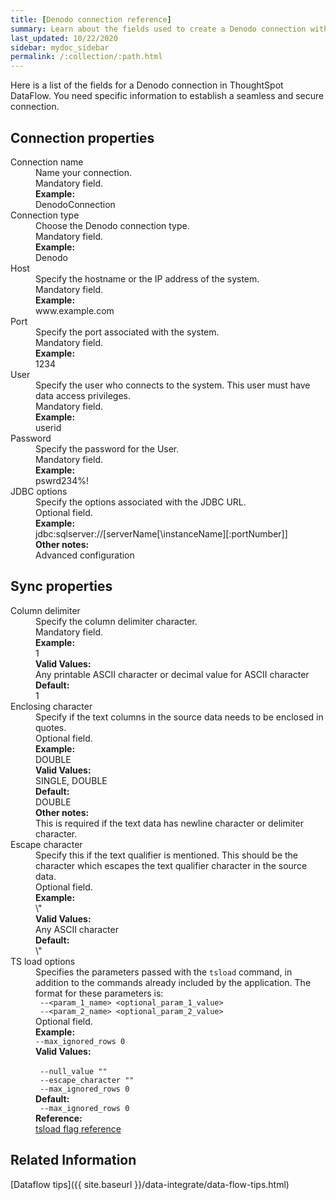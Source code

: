 ```yaml
---
title: [Denodo connection reference]
summary: Learn about the fields used to create a Denodo connection with ThoughtSpot DataFlow.
last_updated: 10/22/2020
sidebar: mydoc_sidebar
permalink: /:collection/:path.html
---
```


Here is a list of the fields for a Denodo connection in ThoughtSpot DataFlow. You need specific information to establish a seamless and secure connection.

## Connection properties

<dl id="dataflow-denodo-connection-properties">
<dlentry id="dataflow-denodo-conn-connection-name"><dt>Connection name</dt><dd id="connection-name-description">Name your connection.</dd><dd id="connection-name-required">Mandatory field.</dd><dd id="connection-name-example"><strong>Example:</strong><br/>DenodoConnection</dd></dlentry>
<dlentry id="dataflow-denodo-conn-connection-type"><dt>Connection type</dt><dd id="connection-type-description">Choose the Denodo connection type.</dd><dd id="connection-type-required">Mandatory field.</dd><dd id="connection-type-example"><strong>Example:</strong><br/>Denodo</dd></dlentry>
<dlentry id="dataflow-denodo-conn-host"><dt>Host</dt><dd id="host-description">Specify the hostname or the IP address of the system.</dd><dd id="host-required">Mandatory field.</dd><dd id="host-example"><strong>Example:</strong><br/>www.example.com</dd></dlentry>
<dlentry id="dataflow-denodo-conn-port"><dt>Port</dt><dd id="port-description">Specify the port associated with the system.</dd><dd id="port-required">Mandatory field.</dd><dd id="port-example"><strong>Example:</strong><br/>1234</dd></dlentry>
<dlentry id="dataflow-denodo-conn-user"><dt>User</dt><dd id="user-description">Specify the user who connects to the system. This user must have data access privileges.</dd><dd id="user-required">Mandatory field.</dd><dd id="user-example"><strong>Example:</strong><br/>userid</dd></dlentry>
<dlentry id="dataflow-denodo-conn-password"><dt>Password</dt><dd id="password-description">Specify the password for the User.</dd><dd id="password-required">Mandatory field.</dd><dd id="password-example"><strong>Example:</strong><br/>pswrd234%!</dd></dlentry>
<dlentry id="dataflow-denodo-conn-jdbc-options"><dt>JDBC options</dt><dd id="jdbc-options-description">Specify the options associated with the JDBC URL.</dd><dd id="jdbc-options-required">Optional field.</dd><dd id="jdbc-options-example"><strong>Example:</strong><br/>jdbc:sqlserver://[serverName[\instanceName][:portNumber]]</dd><dd id="jdbc-options-other"><strong>Other notes:</strong><br/>Advanced configuration</dd></dlentry>
</dl>

## Sync properties

<dl id="dataflow-denodo-sync-properties">
<dlentry id="dataflow-denodo-sync-column-delimiter"><dt>Column delimiter</dt><dd id="column-delimiter-description">Specify the column delimiter character.</dd><dd id="column-delimiter-required">Mandatory field.</dd><dd id="column-delimiter-example"><strong>Example:</strong><br/>1</dd><dd id="column-delimiter-valid-values"><strong>Valid Values:</strong><br/>Any printable ASCII character or decimal value for ASCII character</dd><dd id="column-delimiter-default"><strong>Default:</strong><br/>1</dd></dlentry>
<dlentry id="dataflow-denodo-sync-enclosing-character"><dt>Enclosing character</dt><dd id="enclosing-character-description">Specify if the text columns in the source data needs to be enclosed in quotes.</dd><dd id="enclosing-character-required">Optional field.</dd><dd id="enclosing-character-example"><strong>Example:</strong><br/>DOUBLE</dd><dd id="enclosing-character-valid-values"><strong>Valid Values:</strong><br/>SINGLE, DOUBLE</dd><dd id="enclosing-character-default"><strong>Default:</strong><br/>DOUBLE</dd><dd id="enclosing-character-other"><strong>Other notes:</strong><br/>This is required if the text data has newline character or delimiter character.</dd></dlentry>
<dlentry id="dataflow-denodo-sync-escape-character"><dt>Escape character</dt><dd id="escape-character-description">Specify this if the text qualifier is mentioned. This should be the character which escapes the text qualifier character in the source data.</dd><dd id="escape-character-required">Optional field.</dd><dd id="escape-character-example"><strong>Example:</strong><br/>\"</dd><dd id="escape-character-valid-values"><strong>Valid Values:</strong><br/>Any ASCII character</dd><dd id="escape-character-default"><strong>Default:</strong><br/>\"</dd></dlentry>
<dlentry id="dataflow-denodo-sync-ts-load-options"><dt>TS load options</dt><dd id="ts-load-options-description">Specifies the parameters passed with the <code>tsload</code> command, in addition to the commands already included by the application. The format for these parameters is:<br/><code> --&lt;param_1_name&gt; &lt;optional_param_1_value&gt;</code><br/><code> --&lt;param_2_name&gt; &lt;optional_param_2_value&gt;</code></dd><dd id="ts-load-options-required">Optional field.</dd><dd id="ts-load-options-example"><strong>Example:</strong><br/><code>--max_ignored_rows 0</code></dd><dd id="ts-load-options-valid-values"><strong>Valid Values:</strong><br/><br/><code> --null_value ""</code><br/><code> --escape_character ""</code><br/><code> --max_ignored_rows 0</code></dd><dd id="ts-load-options-default"><strong>Default:</strong><br/><code> --max_ignored_rows 0</code></dd><dd id="reference"><strong>Reference:</strong><br/><a href="{{ site.baseurl }}/reference/data-importer-ref.html">tsload flag reference</a></dd></dlentry>
</dl>

## Related Information

[Dataflow tips]({{ site.baseurl }}/data-integrate/data-flow-tips.html)
